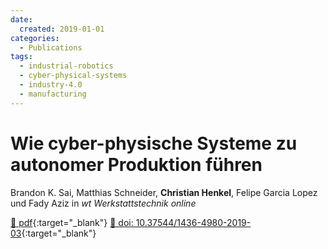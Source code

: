 ```yaml
---
date:
  created: 2019-01-01
categories:
  - Publications
tags:
  - industrial-robotics
  - cyber-physical-systems
  - industry-4.0
  - manufacturing
---
```


# Wie cyber-physische Systeme zu autonomer Produktion führen

Brandon K. Sai, Matthias Schneider, __Christian Henkel__, Felipe Garcia Lopez und Fady Aziz in _wt Werkstattstechnik online_

[📄 pdf](https://scholar.archive.org/work/6xwkceytgfgyrnlh24whdeih7u/access/wayback/https://elibrary.vdi-verlag.de/10.37544/1436-4980-2019-03-56.pdf){:target="_blank"} [🔗 doi: 10.37544/1436-4980-2019-03](https://doi.org/10.37544/1436-4980-2019-03){:target="_blank"}
